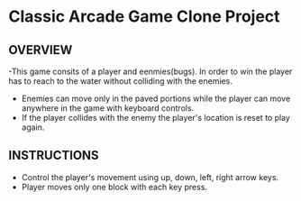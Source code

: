 # Classic Arcade Game Clone Project


## OVERVIEW

-This game consits of a player and eenmies(bugs). In order to win the player has to reach to the water without colliding with 
the enemies.
- Enemies can move only in the paved portions while the player can move anywhere in the game with keyboard controls.
- If the player collides with the enemy the player's location is reset to play again.

## INSTRUCTIONS
- Control the player's movement using up, down, left, right arrow keys.
- Player moves only one block with each key press. 